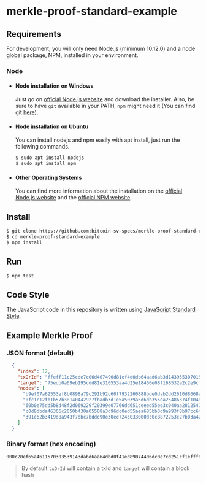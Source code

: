 # merkle-proof-standard-example

## Requirements

For development, you will only need Node.js (minimum 10.12.0) and a node global package, NPM, installed in your environment.

### Node

- #### Node installation on Windows

  Just go on [official Node.js website](https://nodejs.org/) and download the installer.
Also, be sure to have `git` available in your PATH, `npm` might need it (You can find git [here](https://git-scm.com/)).

- #### Node installation on Ubuntu

  You can install nodejs and npm easily with apt install, just run the following commands.

    ```sh
    $ sudo apt install nodejs
    $ sudo apt install npm
    ```

- #### Other Operating Systems

  You can find more information about the installation on the [official Node.js website](https://nodejs.org/) and the [official NPM website](https://npmjs.org/).

## Install

```sh
$ git clone https://github.com:bitcoin-sv-specs/merkle-proof-standard-example.git
$ cd merkle-proof-standard-example
$ npm install
```

## Run

```sh
$ npm test
```

## Code Style

The JavaScript code in this repository is written using [JavaScript Standard Style](https://standardjs.com/).

## Example Merkle Proof

### JSON format (default)

```json
  {
    "index": 12,
    "txOrId": "ffeff11c25cde7c06d407490d81ef4d0db64aad6ab3d14393530701561a465ef",
    "target": "75edb0a69eb195cdd81e310553aa4d25e18450e08f168532a2c2e9cf447bf169",
    "nodes": [
      "b9ef07a62553ef8b0898a79c291b92c60f7932260888bde0dab2dd2610d8668e",
      "0fc1c12fb1b57b38140442927fbadb3d1e5a5039a5d6db355ea25486374f104d",
      "60b0e75dd5b8d48f2d069229f20399e07766dd651ceeed55ee3c040aa2812547",
      "c0d8dbda46366c2050b430a05508a3d96dc0ed55aea685bb3d9a993f8b97cc6f",
      "391e62b3419d8a943f7dbc7bddc90e30ec724c033000dc0c8872253c27b03a42"
    ]
  }
```

### Binary format (hex encoding)

```hex
000c20ef65a4611570303539143dabd6aa64dbd0f41ed89074406dc0e7cd251cf1efff69f17b44cfe9c2a23285168fe05084e1254daa5305311ed8cd95b19ea6b0ed7505008e66d81026ddb2dae0bd88082632790fc6921b299ca798088bef5325a607efb9004d104f378654a25e35dbd6a539505a1e3ddbba7f92420414387bb5b12fc1c10f00472581a20a043cee55edee1c65dd6677e09903f22992062d8fd4b8d55de7b060006fcc978b3f999a3dbb85a6ae55edc06dd9a30855a030b450206c3646dadbd8c000423ab0273c2572880cdc0030034c72ec300ec9dd7bbc7d3f948a9d41b3621e39
```

> By default `txOrId` will contain a txId and `target` will contain a block hash
